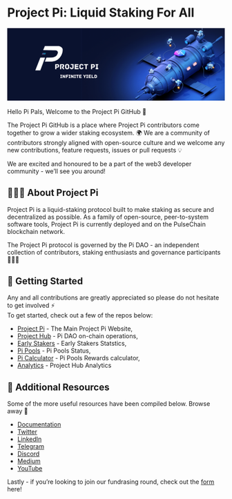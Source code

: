 # Project Pi: Liquid Staking For All

![project pi banner](/assets/projectpi-banner.png)

Hello Pi Pals, Welcome to the Project Pi GitHub 🔨

The Project Pi GitHub is a place where Project Pi contributors come together to grow a wider staking ecosystem. 🌍 We are a community of contributors strongly aligned with open-source culture and we welcome any new contributions, feature requests, issues or pull requests 💡

We are excited and honoured to be a part of the web3 developer community - we’ll see you around!

## 🧑🏽‍🚀 About Project Pi

Project Pi is a liquid-staking protocol built to make staking as secure and decentralized as possible. As a family of open-source, peer-to-system software tools, Project Pi is currently deployed and  on the PulseChain blockchain network.

The Project Pi protocol is governed by the Pi DAO - an independent collection of contributors, staking enthusiasts and governance participants 🧑🏽‍🚀

## 🚀 Getting Started

Any and all contributions are greatly appreciated so please do not hesitate to get involved ⚡  
To get started, check out a few of the repos below:

- [Project Pi](https://www.projectpi.xyz/) - The Main Project Pi Website,
- [Project Hub](https://hub.projectpi.xyz/) - Pi DAO on-chain operations,
- [Early Stakers](https://earlystake.projectpi.xyz/) - Early Stakers Statstics,
- [Pi Pools](https://pools.projectpi.xyz/) - Pi Pools Status,
- [Pi Calculator](https://portal.projectpi.xyz/calculator) - Pi Pools Rewards calculator,
- [Analytics](https://data.projectpi.xyz/) - Project Hub Analytics



## 🔗 Additional Resources

Some of the more useful resources have been compiled below. Browse away 📜

- [Documentation](https://docs.projectpi.xyz/welcome/)
- [Twitter](https://x.com/ProjectPi314)
- [LinkedIn](https://www.linkedin.com/company/projectpi314/)
- [Telegram](https://t.me/Project_Pi314)
- [Discord](https://discord.com/invite/NZ4EJ25UcZ)
- [Medium](https://medium.com/@projectpi/)
- [YouTube](https://www.youtube.com/@Project_Pi)



Lastly - if you’re looking to join our fundrasing round, check out the [form](https://share.hsforms.com/1_fvLprLlQOWeXa1FOxHZxgqg6ix) here!
